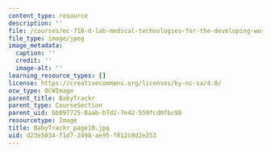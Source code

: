```yaml
---
content_type: resource
description: ''
file: /courses/ec-710-d-lab-medical-technologies-for-the-developing-world-spring-2010/d23e5034f1d72498ae95f012c8d2e253_BabyTrackr_page10.jpg
file_type: image/jpeg
image_metadata:
  caption: ''
  credit: ''
  image-alt: ''
learning_resource_types: []
license: https://creativecommons.org/licenses/by-nc-sa/4.0/
ocw_type: OCWImage
parent_title: BabyTrackr
parent_type: CourseSection
parent_uid: bb097725-8aab-b7d2-7e42-559fcd0fbc98
resourcetype: Image
title: BabyTrackr_page10.jpg
uid: d23e5034-f1d7-2498-ae95-f012c8d2e253
---
```

